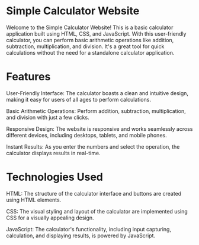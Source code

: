 
# Simple Calculator Website

Welcome to the Simple Calculator Website! This is a basic calculator application built using HTML, CSS, and JavaScript. With this user-friendly calculator, you can perform basic arithmetic operations like addition, subtraction, multiplication, and division. It's a great tool for quick calculations without the need for a standalone calculator application.

# Features
User-Friendly Interface: The calculator boasts a clean and intuitive design, making it easy for users of all ages to perform calculations.

Basic Arithmetic Operations: Perform addition, subtraction, multiplication, and division with just a few clicks.

Responsive Design: The website is responsive and works seamlessly across different devices, including desktops, tablets, and mobile phones.

Instant Results: As you enter the numbers and select the operation, the calculator displays results in real-time.

# Technologies Used
HTML: The structure of the calculator interface and buttons are created using HTML elements.

CSS: The visual styling and layout of the calculator are implemented using CSS for a visually appealing design.

JavaScript: The calculator's functionality, including input capturing, calculation, and displaying results, is powered by JavaScript.

